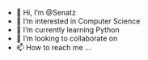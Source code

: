 - 👋 Hi, I’m @Senatz
- 👀 I’m interested in Computer Science 
- 🌱 I’m currently learning Python
- 💞️ I’m looking to collaborate on 
- 📫 How to reach me ...

<!---
Senatz/Senatz is a ✨ special ✨ repository because its `README.md` (this file) appears on your GitHub profile.
You can click the Preview link to take a look at your changes.
--->
